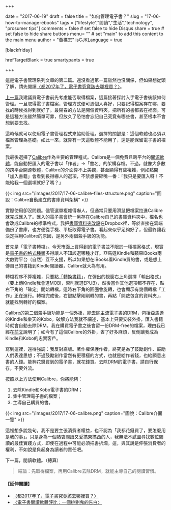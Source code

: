 +++

date = "2017-06-19"
draft = false
title = "如何管理電子書？"
slug = "17-06-how-to-manage-ebooks"
tags = ["lifestyle","閱讀","生活","technology", "prosumer tips"]
comments = false # set false to hide Disqus
share = true # set false to hide share buttons
menu= ""  # set "main" to add this content to the main menu
author = "黃樵志"
isCJKLanguage = true

[blackfriday]

hrefTargetBlank = true 
smartypants = true

+++

這是電子書管理系列文章的第二篇。還沒看過第一篇雖然也沒關係，但如果想從頭了解，請先閱讀[〈都2017年了，電子書究竟該去哪裡買？〉](https://eternallogger.com/post/17-06-where-to-buy-ebooks/)。

<!--more-->

[上一篇](https://eternallogger.com/post/17-06-where-to-buy-ebooks/)我建議買電子書前先考慮能否取得檔案，這篇接著探討入手電子書後該如何管理。一旦取得電子書檔案，管理方式便可憑個人喜好，只要記得檔案存在哪，要找的時候找得到就好了。最陽春的方法是開個資料夾，把所有的書都丟在裡面。可是這種方法雖然簡單可靠，但放久了恐怕會忘記自己究竟有哪些書，甚至根本不會想到要去找。

這時候就可以使用電子書管理程式來協助管理。選擇的關鍵是：這個軟體也必須以檔案管理為基礎。如此一來，就算有一天這軟體不能用了，還是能保留電子書的檔案。

我最後選擇了[Calibre](http://calibre-ebook.com)作為主要的管理程式。Calibre是一個免費且跨平台的[開源軟體](https://en.wikipedia.org/wiki/Open-source_software)，能自動把匯入的電子書以「作者」→「書名」的架構存檔。不過，就像大多數的跨平台開源軟體，Calibre的介面算不上美觀，甚至顯得有些複雜，例如點開「加入書籍」會看到長得嚇人的選項，不禁想要碎嘴一番：「我只是要匯入呀！不能給我一個選項就好了嗎？」

{{< img src="/images/2017/17-06-calibre-files-structure.png" caption="圖說：Calibre自動建立的書庫資料架構" >}}

實際使用卻沒問題。儘管選單複雜得嚇人，但通常只要用滑鼠把檔案拉進Calibre就完成匯入了。匯入的電子書會統一另存在Calibre自己的書庫資料夾中，檔名也會改成Calibre的標準格式。我把[書庫資料夾改設](https://manual.calibre-ebook.com/gui.html#library)在Dropbox裡，等於直接在雲端備份了書庫，也方便從手機、平板取得電子書。看起來似乎足夠好了，但最終讓我決定採用Calibre的原因，是另外兩個殺手級的功能。

首先是「電子書轉檔」。今天市面上買得到的電子書並不限於一種檔案格式，現實是[電子書的格式種類](https://en.wikipedia.org/wiki/Comparison_of_e-book_formats)多得讓人不知該選哪種才好。亞馬遜Kindle和蘋果iBooks兩大敵對平台（自然）互不支援，所以如果想在iBooks看Kindle買的書，或是想上傳自己的書籍到Kindle閱讀器，Calibre就大為有用。

轉檔程序不算複雜，只要點[「轉換書籍」](https://manual.calibre-ebook.com/gui.html#convert-books)，在彈出的視窗右上角選擇「輸出格式」（要上傳Kindle我會選MOBI，否則就選EPUB），然後當作其他選項都不存在，點右下角的「確定」開始轉檔。這時右下角的圓圈會旋轉，也會顯示有幾個轉檔「工作」正在進行。轉檔完成後，右鍵點擊剛剛轉的書，再點「開啟包含的資料夾」，就能找到轉好的檔案。

Calibre的第二個殺手級功能是一個[外掛，能去除主流電子書的DRM](https://apprenticealf.wordpress.com)，包括亞馬遜的Kindle和樂天的Kobo。破解方法我就不細述，基本上只要安裝外掛，匯入書籍時就會自動去除DRM。我在購買電子書之後會留一份DRM-free的檔案，理由我已經在[前文](https://eternallogger.com/post/17-06-where-to-buy-ebooks/)說明了；如今有了這個Calibre的外掛，省了好多麻煩，反倒讓我成為Kindle和Kobo的忠實客戶。

寫到這裡，還得強調：我反對盜版。著作權保護作者，終究是為了鼓勵創作、鼓勵人們表達思想；不過鼓勵創作當然有更積極的方式，也就是給作者錢，也給願意出書的人錢。能夠花錢買到的電子書，就花錢買。去除DRM的電子書，請自行保存，不要外流。

按照以上方法使用Calibre，你將能夠：

1. 去除Kindle和Kobo電子書的DRM；
2. 集中管理電子書的檔案；
3. 主導自己購買的書。

{{< img src="/images/2017/17-06-calibre.png" caption="圖說：Calibre介面一覽" >}}

這裡想多說幾句。我不是要主張消費者權益，也不認為「我都花錢買了，要怎麼用是我的事」。只是身為一個熱衷閱讀又愛搞東搞西的人，我無法不試圖尋找數位閱讀的最佳實踐方式，即使在過程中可能必須把書拆爛。這，與其說是伸張消費者的權利，不如說是負起身為讀者的責任吧。

下一篇，閱讀軟體。（總算）

> 結論：先取得檔案，再用Calibre去除DRM，就能主導自己的閱讀習慣。

#### 【延伸閱讀】  
- [〈都2017年了，電子書究竟該去哪裡買？〉](https://eternallogger.com/post/17-06-where-to-buy-ebooks/)
- [〈電子書閱讀軟體評比：一個挑剔鬼的告白〉](https://eternallogger.com/post/17-06-the-one-ebook-reader/)